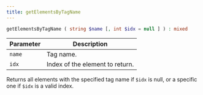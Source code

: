 ```yaml
---
title: getElementsByTagName
---
```


```php
getElementsByTagName ( string $name [, int $idx = null ] ) : mixed
```

| Parameter | Description
| --------- | -----------
| `name`    | Tag name.
| `idx`     | Index of the element to return.

Returns all elements with the specified tag name if `$idx` is null, or a specific one if `$idx` is a valid index.